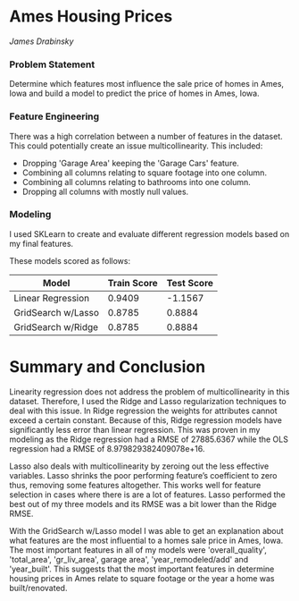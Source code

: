 # Ames Housing Prices

*James Drabinsky*

### Problem Statement

Determine which features most influence the sale price of homes in Ames, Iowa and build a model to predict the price of homes in Ames, Iowa.

### Feature Engineering

There was a high correlation between a number of features in the dataset.  This could potentially create an issue multicollinearity.  This included:

- Dropping 'Garage Area' keeping the 'Garage Cars' feature.
- Combining all columns relating to square footage into one column.
- Combining all columns relating to bathrooms into one column.
- Dropping all columns with mostly null values.

### Modeling

I used SKLearn to create and evaluate different regression models based on my final features. 

These models scored as follows:

| Model                   | Train Score | Test Score |
|-------------------------|-------------|------------|
| Linear Regression       |   0.9409    |   -1.1567  |
| GridSearch w/Lasso      |   0.8785    |    0.8884  |
| GridSearch w/Ridge      |   0.8785    |    0.8884  |


# Summary and Conclusion

Linearity regression does not address the problem of multicollinearity in this dataset. Therefore, I used the Ridge and Lasso regularization techniques to deal with this issue. In Ridge regression the weights for attributes cannot exceed a certain constant. Because of this, Ridge regression models have significantly less error than linear regression. This was proven in my modeling as the Ridge regression had a RMSE of 27885.6367 while the OLS regression had a RMSE of 8.979829382409078e+16. 

Lasso also deals with multicollinearity by zeroing out the less effective variables.  Lasso shrinks the poor performing feature’s coefficient to zero thus, removing some features altogether. This works well for feature selection in cases where there is are a lot of features.  Lasso performed the best out of my three models and its RMSE was a bit lower than the Ridge RMSE.

With the GridSearch w/Lasso model I was able to get an explanation about what features are the most influential to a homes sale price in Ames, Iowa.  The most important features in all of my models were 'overall_quality', 'total_area', 'gr_liv_area', garage area', 'year_remodeled/add' and 'year_built'. This suggests that the most important features in determine housing prices in Ames relate to square footage or the year a home was built/renovated.
